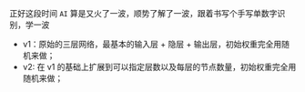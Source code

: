 正好这段时间 `AI` 算是又火了一波，顺势了解了一波，跟着书写个手写单数字识别，学一波


- v1：原始的三层网络，最基本的输入层 + 隐层 + 输出层，初始权重完全用随机来做；
- v2: 在 v1 的基础上扩展到可以指定层数以及每层的节点数量，初始权重完全用随机来做；

